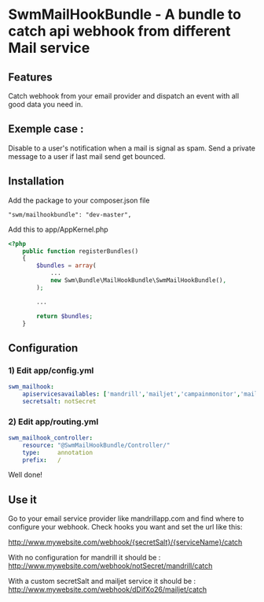 SwmMailHookBundle - A bundle to catch api webhook from different Mail service
=============================================================================

Features
--------
Catch webhook from your email provider and dispatch an event with all good data you need in.

Exemple case :
-------------
Disable to a user's notification when a mail is signal as spam.
Send a private message to a user if last mail send get bounced.


Installation
-----------------------------------

Add the package to your composer.json file
```
"swm/mailhookbundle": "dev-master",
```

Add this to app/AppKernel.php
```php
<?php
    public function registerBundles()
    {
        $bundles = array(
            ...
            new Swm\Bundle\MailHookBundle\SwmMailHookBundle(),
        );

        ...

        return $bundles;
    }
```

Configuration
-------------

### 1) Edit app/config.yml

```yaml
swm_mailhook:
    apiservicesavailables: ['mandrill','mailjet','campainmonitor','mailgun']
    secretsalt: notSecret
```

### 2) Edit app/routing.yml

```yaml
swm_mailhook_controller:
    resource: "@SwmMailHookBundle/Controller/"
    type:     annotation
    prefix:   /
```

Well done!


Use it
------

Go to your email service provider like mandrillapp.com and find where to configure your webhook.
Check hooks you want and set the url like this:

http://www.mywebsite.com/webhook/{secretSalt}/{serviceName}/catch

With no configuration for mandrill it should be :
http://www.mywebsite.com/webhook/notSecret/mandrill/catch

With a custom secretSalt and mailjet service it should be :
http://www.mywebsite.com/webhook/dDifXo26/mailjet/catch

